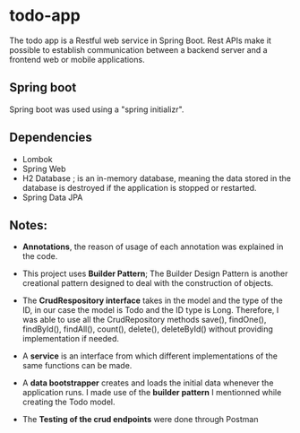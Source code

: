 # todo-app
The todo app is a Restful web service in Spring Boot. 
Rest APIs make it possible to establish communication between a backend server and a frontend web or mobile applications.

## Spring boot

Spring boot was used using a "spring initializr".

## Dependencies

* Lombok
* Spring Web
* H2 Database ; is an in-memory database, meaning the data stored in the database is destroyed if the application is stopped or restarted.
* Spring Data JPA

## Notes:

* **Annotations**, the reason of usage of each annotation was explained in the code.

* This project uses **Builder Pattern**; The Builder Design Pattern is another creational pattern designed to deal with the construction of objects.

* The **CrudRespository interface** takes in the model and the type of the ID, in our case the model is Todo and the ID type is Long. Therefore, I was able to use all the CrudRepository methods save(), findOne(), findById(), findAll(), count(), delete(), deleteById() without providing implementation if needed.

* A **service** is an interface from which different implementations of the same functions can be made.

* A **data bootstrapper** creates and loads the initial data whenever the application runs. 
I made use of the **builder pattern** I mentionned while creating the Todo model.

* The **Testing of the crud endpoints** were done through Postman
